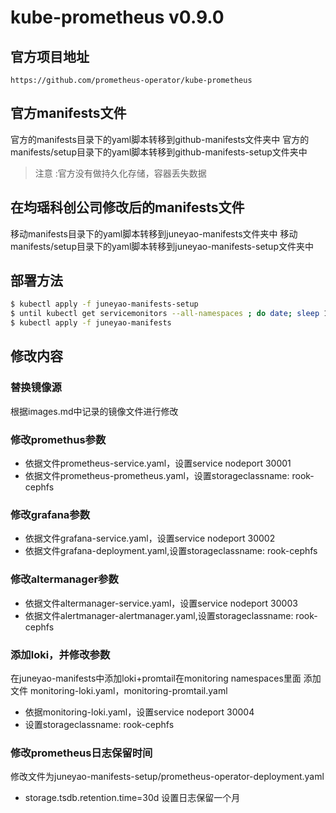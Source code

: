 # kube-prometheus v0.9.0
## 官方项目地址
`https://github.com/prometheus-operator/kube-prometheus`
## 官方manifests文件
官方的manifests目录下的yaml脚本转移到github-manifests文件夹中
官方的manifests/setup目录下的yaml脚本转移到github-manifests-setup文件夹中

> 注意 :官方没有做持久化存储，容器丢失数据

## 在均瑶科创公司修改后的manifests文件
移动manifests目录下的yaml脚本转移到juneyao-manifests文件夹中
移动manifests/setup目录下的yaml脚本转移到juneyao-manifests-setup文件夹中

## 部署方法
```bash
$ kubectl apply -f juneyao-manifests-setup
$ until kubectl get servicemonitors --all-namespaces ; do date; sleep 1; echo ""; done
$ kubectl apply -f juneyao-manifests
```

## 修改内容
### 替换镜像源
根据images.md中记录的镜像文件进行修改
### 修改promethus参数
- 依据文件prometheus-service.yaml，设置service nodeport 30001
- 依据文件prometheus-prometheus.yaml，设置storageclassname: rook-cephfs
### 修改grafana参数
- 依据文件grafana-service.yaml，设置service nodeport 30002
- 依据文件grafana-deployment.yaml,设置storageclassname: rook-cephfs
### 修改altermanager参数
- 依据文件altermanager-service.yaml，设置service nodeport 30003
- 依据文件alertmanager-alertmanager.yaml,设置storageclassname: rook-cephfs
### 添加loki，并修改参数
在juneyao-manifests中添加loki+promtail在monitoring namespaces里面
添加文件 monitoring-loki.yaml，monitoring-promtail.yaml
- 依据monitoring-loki.yaml，设置service nodeport 30004
- 设置storageclassname: rook-cephfs
### 修改prometheus日志保留时间
修改文件为juneyao-manifests-setup/prometheus-operator-deployment.yaml
- storage.tsdb.retention.time=30d
设置日志保留一个月